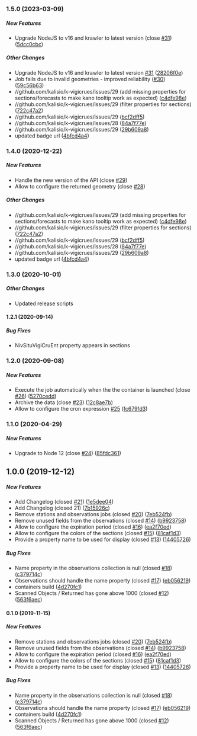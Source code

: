 ### 1.5.0 (2023-03-09)

##### New Features

*  Upgrade NodeJS to v16 and krawler to latest version (close [#31](https://github.com/kalisio/k-vigicrues/pull/31)) ([5dcc0cbc](https://github.com/kalisio/k-vigicrues/commit/5dcc0cbc786d038b1f205ae21c79b603d774332e))

##### Other Changes

*  Upgrade NodeJS to v16 and krawler to latest version [#31](https://github.com/kalisio/k-vigicrues/pull/31) ([28206f0e](https://github.com/kalisio/k-vigicrues/commit/28206f0e049af06b7c2502a705cab565f8252cc2))
*  Job fails due to invalid geometries - improved reliability ([#30](https://github.com/kalisio/k-vigicrues/pull/30)) ([59c56b63](https://github.com/kalisio/k-vigicrues/commit/59c56b63fde4f7f753bdf5329d32dffe5147ff58))
* //github.com/kalisio/k-vigicrues/issues/29 (add missing properties for sections/forecasts to make kano tooltip work as expected) ([c4dfe98e](https://github.com/kalisio/k-vigicrues/commit/c4dfe98e5d1a4d8486507033b50322d131407f10))
* //github.com/kalisio/k-vigicrues/issues/29 (filter properties for sections) ([722c47a2](https://github.com/kalisio/k-vigicrues/commit/722c47a2fabb8382cb69cc9f6fc8d28f981b2415))
* //github.com/kalisio/k-vigicrues/issues/29 ([bcf2dff5](https://github.com/kalisio/k-vigicrues/commit/bcf2dff5cc5298c850242e57ebe3741f9def8866))
* //github.com/kalisio/k-vigicrues/issues/28 ([84a7f77e](https://github.com/kalisio/k-vigicrues/commit/84a7f77e5f40463a6600bba8820701b47737221b))
* //github.com/kalisio/k-vigicrues/issues/29 ([29b609a8](https://github.com/kalisio/k-vigicrues/commit/29b609a886c2d6856f968afa96b41435c1af8ecd))
*  updated badge url ([4bfcd4a4](https://github.com/kalisio/k-vigicrues/commit/4bfcd4a421ac082f064a1bb0724cc7f9de5a271b))

### 1.4.0 (2020-12-22)

##### New Features

 * Handle the new version of the API (close [#29](https://github.com/kalisio/k-vigicrues/pull/29))
 * Allow to configure the returned geometry (close [#28](https://github.com/kalisio/k-vigicrues/pull/28))

##### Other Changes

* //github.com/kalisio/k-vigicrues/issues/29 (add missing properties for sections/forecasts to make kano tooltip work as expected) ([c4dfe98e](https://github.com/kalisio/k-vigicrues/commit/c4dfe98e5d1a4d8486507033b50322d131407f10))
* //github.com/kalisio/k-vigicrues/issues/29 (filter properties for sections) ([722c47a2](https://github.com/kalisio/k-vigicrues/commit/722c47a2fabb8382cb69cc9f6fc8d28f981b2415))
* //github.com/kalisio/k-vigicrues/issues/29 ([bcf2dff5](https://github.com/kalisio/k-vigicrues/commit/bcf2dff5cc5298c850242e57ebe3741f9def8866))
* //github.com/kalisio/k-vigicrues/issues/28 ([84a7f77e](https://github.com/kalisio/k-vigicrues/commit/84a7f77e5f40463a6600bba8820701b47737221b))
* //github.com/kalisio/k-vigicrues/issues/29 ([29b609a8](https://github.com/kalisio/k-vigicrues/commit/29b609a886c2d6856f968afa96b41435c1af8ecd))
*  updated badge url ([4bfcd4a4](https://github.com/kalisio/k-vigicrues/commit/4bfcd4a421ac082f064a1bb0724cc7f9de5a271b))

### 1.3.0 (2020-10-01)

##### Other Changes

* Updated release scripts

#### 1.2.1 (2020-09-14)

##### Bug Fixes

* NivSituVigiCruEnt property appears in sections

### 1.2.0 (2020-09-08)

##### New Features

*  Execute the job automatically when the the container is launched (close [#26](https://github.com/kalisio/k-vigicrues/pull/26)) ([5270cedd](https://github.com/kalisio/k-vigicrues/commit/5270ceddabaef3dce744bff77c717894c3211a20))
*  Archive the data (close [#23](https://github.com/kalisio/k-vigicrues/pull/23)) ([12c8ae7b](https://github.com/kalisio/k-vigicrues/commit/12c8ae7b71673533d5f744c5066b965a48ff90d3))
*  Allow to configure the cron expression [#25](https://github.com/kalisio/k-vigicrues/pull/25) ([fc679fd3](https://github.com/kalisio/k-vigicrues/commit/fc679fd32eaf4f5798381ae55cd82352287a3d2f))

### 1.1.0 (2020-04-29)

##### New Features

*  Upgrade to Node 12 (close [#24](https://github.com/kalisio/k-vigicrues/pull/24)) ([85fdc361](https://github.com/kalisio/k-vigicrues/commit/85fdc36152e0ab9cef5406e3178b90491c1865dd))

## 1.0.0 (2019-12-12)

##### New Features

*  Add Changelog (closed [#21](https://github.com/kalisio/k-vigicrues/pull/21)) ([1e5dee04](https://github.com/kalisio/k-vigicrues/commit/1e5dee042f0cc653c357232b668d9bc7c81adce8))
*  Add Changelog (closed 21) ([7b15926c](https://github.com/kalisio/k-vigicrues/commit/7b15926c2ee0840c9da416b7b33c8e5584e23af1))
*  Remove stations and observations jobs (closed [#20](https://github.com/kalisio/k-vigicrues/pull/20)) ([7eb524fb](https://github.com/kalisio/k-vigicrues/commit/7eb524fb9f441a15f86c46305595094d770a6cf9))
*  Remove unused fields from the observations (closed [#14](https://github.com/kalisio/k-vigicrues/pull/14)) ([b9923758](https://github.com/kalisio/k-vigicrues/commit/b9923758d664a3ffb1557c255217cf2ddf2df572))
*  Allow to configure the expiration period (closed [#16](https://github.com/kalisio/k-vigicrues/pull/16)) ([ea2f70ed](https://github.com/kalisio/k-vigicrues/commit/ea2f70ed5050b1f5a7a3a198e2eaa72493040885))
*  Allow to configure the colors of the sections (closed [#15](https://github.com/kalisio/k-vigicrues/pull/15)) ([81caf1d3](https://github.com/kalisio/k-vigicrues/commit/81caf1d38ac54ff8150d5a62e69f8d848be81feb))
*  Provide a property name to be used for display (closed [#13](https://github.com/kalisio/k-vigicrues/pull/13)) ([14405726](https://github.com/kalisio/k-vigicrues/commit/1440572658fc7d7eb7b5d3c643e87c5986e483a8))

##### Bug Fixes

*  Name property in the observations collection is null (closed [#18](https://github.com/kalisio/k-vigicrues/pull/18)) ([c379714c](https://github.com/kalisio/k-vigicrues/commit/c379714c7a1cfe408e23019cbb18f4cb09f5bf64))
*  Observations should handle the name property (closed [#17](https://github.com/kalisio/k-vigicrues/pull/17)) ([eb056219](https://github.com/kalisio/k-vigicrues/commit/eb056219e5e94853eb1cb97254ea87011fe6050d))
*  containers build ([4d270fc1](https://github.com/kalisio/k-vigicrues/commit/4d270fc1d8756b203667d7a964fe3c9db29782f8))
*  Scanned Objects / Returned has gone above 1000 (closed [#12](https://github.com/kalisio/k-vigicrues/pull/12)) ([563f6aec](https://github.com/kalisio/k-vigicrues/commit/563f6aecca6a42ea6645ee90073b15e36f6078d1))

#### 0.1.0 (2019-11-15)

##### New Features

*  Remove stations and observations jobs (closed [#20](https://github.com/kalisio/k-vigicrues/pull/20)) ([7eb524fb](https://github.com/kalisio/k-vigicrues/commit/7eb524fb9f441a15f86c46305595094d770a6cf9))
*  Remove unused fields from the observations (closed [#14](https://github.com/kalisio/k-vigicrues/pull/14)) ([b9923758](https://github.com/kalisio/k-vigicrues/commit/b9923758d664a3ffb1557c255217cf2ddf2df572))
*  Allow to configure the expiration period (closed [#16](https://github.com/kalisio/k-vigicrues/pull/16)) ([ea2f70ed](https://github.com/kalisio/k-vigicrues/commit/ea2f70ed5050b1f5a7a3a198e2eaa72493040885))
*  Allow to configure the colors of the sections (closed [#15](https://github.com/kalisio/k-vigicrues/pull/15)) ([81caf1d3](https://github.com/kalisio/k-vigicrues/commit/81caf1d38ac54ff8150d5a62e69f8d848be81feb))
*  Provide a property name to be used for display (closed [#13](https://github.com/kalisio/k-vigicrues/pull/13)) ([14405726](https://github.com/kalisio/k-vigicrues/commit/1440572658fc7d7eb7b5d3c643e87c5986e483a8))

##### Bug Fixes

*  Name property in the observations collection is null (closed [#18](https://github.com/kalisio/k-vigicrues/pull/18)) ([c379714c](https://github.com/kalisio/k-vigicrues/commit/c379714c7a1cfe408e23019cbb18f4cb09f5bf64))
*  Observations should handle the name property (closed [#17](https://github.com/kalisio/k-vigicrues/pull/17)) ([eb056219](https://github.com/kalisio/k-vigicrues/commit/eb056219e5e94853eb1cb97254ea87011fe6050d))
*  containers build ([4d270fc1](https://github.com/kalisio/k-vigicrues/commit/4d270fc1d8756b203667d7a964fe3c9db29782f8))
*  Scanned Objects / Returned has gone above 1000 (closed [#12](https://github.com/kalisio/k-vigicrues/pull/12)) ([563f6aec](https://github.com/kalisio/k-vigicrues/commit/563f6aecca6a42ea6645ee90073b15e36f6078d1))
